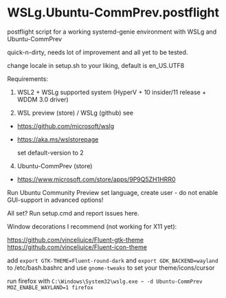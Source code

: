# WSLg.Ubuntu-CommPrev.postflight
postflight script for a working systemd-genie environment with WSLg and Ubuntu-CommPrev

quick-n-dirty, needs lot of improvement and all yet to be tested.

change locale in setup.sh to your liking, default is en_US.UTF8

Requirements:
1. WSL2 + WSLg supported system (HyperV + 10 insider/11 release + WDDM 3.0 driver)

2. WSL preview (store) / WSLg (github)
see
- https://github.com/microsoft/wslg
- https://aka.ms/wslstorepage

  set default-version to 2

4. Ubuntu-CommPrev (store)
- https://www.microsoft.com/store/apps/9P9Q5ZH1HRR0

Run Ubuntu Community Preview
set language, create user - do not enable GUI-support in advanced options!

All set? Run setup.cmd and report issues here.

Window decorations I recommend (not working for X11 yet):

https://github.com/vinceliuice/Fluent-gtk-theme
https://github.com/vinceliuice/Fluent-icon-theme

add `export GTK-THEME=Fluent-round-dark` and
    `export GDK_BACKEND=wayland`
to /etc/bash.bashrc and use `gnome-tweaks` to set your theme/icons/cursor

run firefox with `C:\Windows\System32\wslg.exe ~ -d Ubuntu-CommPrev MOZ_ENABLE_WAYLAND=1 firefox`
